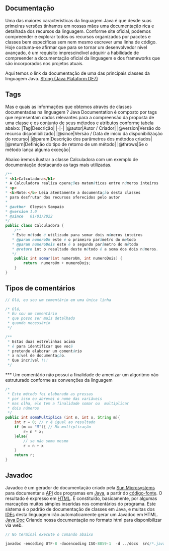 ## Documentação
Uma das maiores características da linguagem Java é que desde suas primeiras 
versões tínhamos em nossas mãos uma documentação rica e detalhada dos recursos
da linguagem.
Conforme site oficial, podemos compreender e explorar todos os recursos 
organizados por pacotes e classes bem específicas sem nem mesmo escrever uma 
linha de código.
Hoje costuma-se afirmar que para se tornar um desenvolvedor nível avançado, 
é um requisito imprescindível adquirir a habilidade de compreender a documentação 
oficial da linguagem e dos frameworks que são incorporados nos projetos atuais.

Aqui temos o link da documentação de uma das principais classes da linguagem Java.
[String (Java Plataform DE7)](https://docs.oracle.com/javase/7/docs/api/java/lang/String.html)

## Tags
Mas e quais as informações que obtemos através de classes documentadas na linguagem ? 
Java Documentation é composto por tags que representam dados relevantes para a compreensão 
da proposta de uma classe e os conjunto de seus métodos e atributos conforme tabela abaixo:
|Tag|Descrição|
|-|-|
|@autor|Autor / Criador|
|@version|Versão do recurso disponibilizado|
|@since|Versão / Data de início da disponibilização do recurso|
|@param|Descrição dos parâmetros dos métodos criados|
|@return|Definição do tipo de retorno de um método|
|@throws|Se o método lança alguma exceção|

Abaixo iremos ilustrar a classe Calculadora com um exemplo de documentação destacando as 
tags mais utilizadas.
```java
/**
* <h1>Calculadora</h1>
* A Calculadora realiza operações matemáticas entre números inteiros
* <p>
* <b>Note:</b> Leia atentamente a documentação desta classes
* para desfrutar dos recursos oferecidos pelo autor
*
* @author  Gleyson Sampaio
* @version 1.0
* @since   01/01/2022
*/
public class Calculadora {
    /**
   * Este método é utilizado para somar dois números inteiros
   * @param numeroUm este é o primeiro parâmetro do método
   * @param numeroDois este é o segundo parâmetro do método
   * @return int o resultado deste método é a soma dos dois números.
   */
    public int somar(int numeroUm, int numeroDois) {
        return  numeroUm + numeroDois;
    }
}
```

## Tipos de comentários
```java
// Olá, eu sou um comentário em uma única linha

/* Olá,
 * Eu sou um comentário
 * que posso ser mais detalhado
 * quando necessário
 */

/** 
 * Estas duas estrelinhas acima
 * é para identificar que você
 * pretende elaborar um comentário
 * a nível de documentação.
 * Que incrível !!!
 */
```
*** Um comentário não possui a finalidade de amenizar um algoritmo 
não estruturado conforme as convenções da linguagem
```java
/*
 * Este método foi elaborado as pressas
 * por isso eu abrevei o nome das variáveis
 * mas olha, ele tem a finalidade somar ou  multiplicar
 * dois números
 */
public int somaMultiplica (int n, int x, String m){
    int r = 0; // r é igual ao resultado
    if (m == "M"){ // M= multiplicação
        r= n * x;
    }else{
        // se não soma mesmo
        r = n + x
    }
    return r;
}
```

## Javadoc
Javadoc é um gerador de documentação criado pela [Sun Microsystems](https://pt.wikipedia.org/wiki/Sun_Microsystems) para
documentar a [API](https://pt.wikipedia.org/wiki/API
) dos programas em [Java](https://pt.wikipedia.org/wiki/Linguagem_de_programa%C3%A7%C3%A3o_Java), a partir do [código-fonte](https://pt.wikipedia.org/wiki/C%C3%B3digo-fonte). O resultado é expresso em [HTML](https://pt.wikipedia.org/wiki/C%C3%B3digo-fonte). É constituído, basicamente, por algumas marcações muitos simples inseridas nos comentários do programa.
Este sistema é o padrão de documentação de classes em Java, e muitas dos
[IDEs](https://pt.wikipedia.org/wiki/C%C3%B3digo-fonte) desta linguagem irão automaticamente gerar um Javadoc em HTML.
[Java Doc](https://pt.wikipedia.org/wiki/Javadoc)
Criando nossa documentação no formato html para disponibilizar via web.
```java
// No terminal execute o comando abaixo

javadoc -encoding UTF-8 -docencoding ISO-8859-1  -d ../docs  src/*.java
```